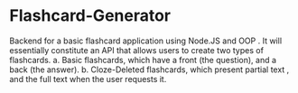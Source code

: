 # Flashcard-Generator

Backend for a basic flashcard application using Node.JS and OOP .
It will essentially constitute an API that allows users to create two types of flashcards.
  a. Basic flashcards, which have a front (the question), and a back (the answer).
  b. Cloze-Deleted flashcards, which present partial text , and the full text when the user requests it.
